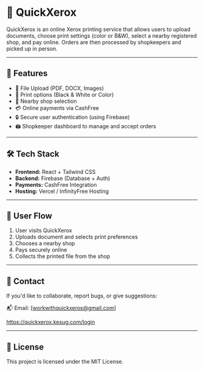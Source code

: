 # 🚀 QuickXerox

QuickXerox is an online Xerox printing service that allows users to upload documents, choose print settings (color or B&W), select a nearby registered shop, and pay online. Orders are then processed by shopkeepers and picked up in person.

---

## 📌 Features

- 📁 File Upload (PDF, DOCX, Images)
- 🎨 Print options (Black & White or Color)
- 📍 Nearby shop selection
- 💳 Online payments via CashFree
- 🔒 Secure user authentication (using Firebase)
- 🖨️ Shopkeeper dashboard to manage and accept orders

---

## 🛠️ Tech Stack

- **Frontend:** React + Tailwind CSS
- **Backend:** Firebase (Database + Auth)
- **Payments:** CashFree Integration
- **Hosting:** Vercel / InfinityFree Hosting

---

## 📱 User Flow

1. User visits QuickXerox
2. Uploads document and selects print preferences
3. Chooses a nearby shop
4. Pays securely online
5. Collects the printed file from the shop

---

## 📧 Contact

If you'd like to collaborate, report bugs, or give suggestions:

📬 Email: [workwithquickxerox@gmail.com]

https://quickxerox.kesug.com/login

---

## 📜 License

This project is licensed under the MIT License.
